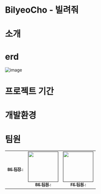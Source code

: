 # BilyeoCho - 빌려줘

# 소개

# erd
![image](https://github.com/user-attachments/assets/35dc8a9f-3596-4126-a6ec-a0cbcb8d6d39)

# 프로젝트 기간

# 개발환경

# 팀원
<table>
  <tbody>
    <tr>
      <td align="center"><a href="![image](https://github.com/user-attachments/assets/89b985fe-ed14-4d84-8f30-b720f026cd11)
"><img src="width="100px;" alt=""/><br /><sub><b>BE 팀장 : </b></sub></a><br /></td>
      <td align="center"><a href=""><img src="" width="100px;" alt=""/><br /><sub><b>BE 팀원 : </b></sub></a><br /></td>
      <td align="center"><a href=""><img src="" width="100px;" alt=""/><br /><sub><b>FE 팀원 : </b></sub></a><br /></td>
     <tr/>
    </tr>
  </tbody>
</table>
